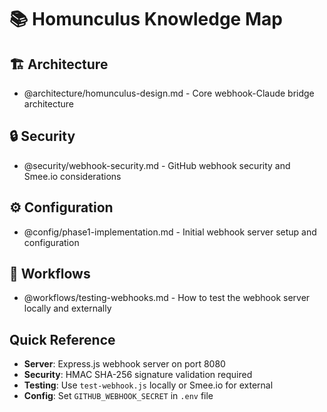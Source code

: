 # 📚 Homunculus Knowledge Map

## 🏗️ Architecture
- @architecture/homunculus-design.md - Core webhook-Claude bridge architecture

## 🔒 Security  
- @security/webhook-security.md - GitHub webhook security and Smee.io considerations

## ⚙️ Configuration
- @config/phase1-implementation.md - Initial webhook server setup and configuration

## 🔄 Workflows
- @workflows/testing-webhooks.md - How to test the webhook server locally and externally

## Quick Reference
- **Server**: Express.js webhook server on port 8080
- **Security**: HMAC SHA-256 signature validation required
- **Testing**: Use `test-webhook.js` locally or Smee.io for external
- **Config**: Set `GITHUB_WEBHOOK_SECRET` in `.env` file